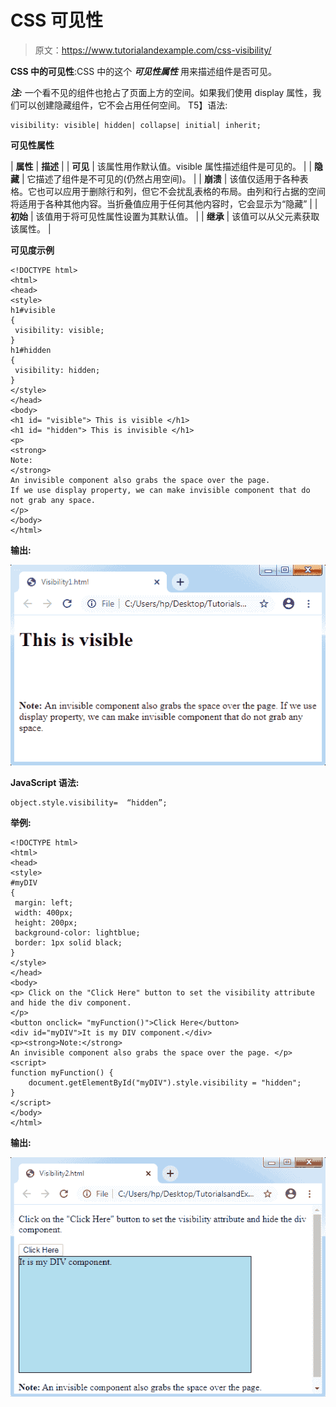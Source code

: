 # CSS 可见性

> 原文：<https://www.tutorialandexample.com/css-visibility/>

**CSS 中的可见性**:CSS 中的这个 ***可见性属性*** 用来描述组件是否可见。

***注:*** 一个看不见的组件也抢占了页面上方的空间。如果我们使用 display 属性，我们可以创建隐藏组件，它不会占用任何空间。
T5】语法:

```
visibility: visible| hidden| collapse| initial| inherit;
```

**可见性属性**



| **属性** | **描述** |
| **可见** | 该属性用作默认值。visible 属性描述组件是可见的。 |
| **隐藏** | 它描述了组件是不可见的(仍然占用空间)。 |
| **崩溃** | 该值仅适用于各种表格。它也可以应用于删除行和列，但它不会扰乱表格的布局。由列和行占据的空间将适用于各种其他内容。当折叠值应用于任何其他内容时，它会显示为“隐藏” |
| **初始** | 该值用于将可见性属性设置为其默认值。 |
| **继承** | 该值可以从父元素获取该属性。 |



**可见度示例**

```
<!DOCTYPE html>
<html>
<head>
<style>
h1#visible
{
 visibility: visible;
}
h1#hidden
{
 visibility: hidden;
}
</style>
</head>
<body>
<h1 id= "visible"> This is visible </h1>
<h1 id= "hidden"> This is invisible </h1>
<p>
<strong>
Note:
</strong>
An invisible component also grabs the space over the page.
If we use display property, we can make invisible component that do not grab any space.
</p>
</body>
</html>
```

**输出:**

![CSS Visibility](img/a82a11450713fb3e9389fc2ba42b49a3.png)

**JavaScript 语法:**

```
object.style.visibility=  “hidden”;
```

**举例:**

```
<!DOCTYPE html>
<html>
<head>
<style>
#myDIV
{
 margin: left;
 width: 400px;
 height: 200px;
 background-color: lightblue;
 border: 1px solid black;
}
</style>
</head>
<body>
<p> Click on the "Click Here" button to set the visibility attribute and hide the div component.
</p>
<button onclick= "myFunction()">Click Here</button>
<div id="myDIV">It is my DIV component.</div> 
<p><strong>Note:</strong>
An invisible component also grabs the space over the page. </p> 
<script> 
function myFunction() { 
    document.getElementById("myDIV").style.visibility = "hidden"; 
} 
</script>
</body>
</html>
```

**输出:**

![CSS Visibility](img/4e97b2fdb4f517b69bf8bb88243726a8.png)